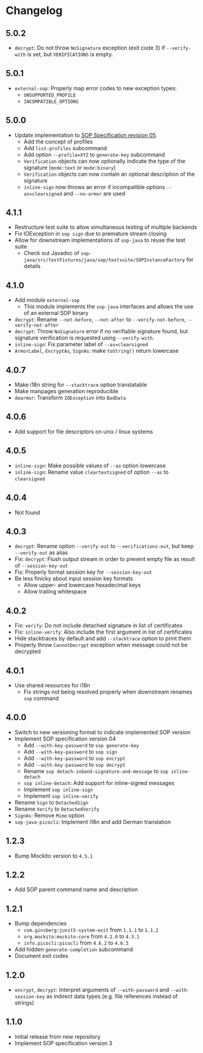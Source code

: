 <!--
SPDX-FileCopyrightText: 2022 Paul Schaub <vanitasvitae@fsfe.org>

SPDX-License-Identifier: Apache-2.0
-->

# Changelog

## 5.0.2
- `decrypt`: Do not throw `NoSignature` exception (exit code 3) if `--verify-with` is set, but `VERIFICATIONS` is empty.

## 5.0.1
- `external-sop`: Properly map error codes to new exception types:
  - `UNSUPPORTED_PROFILE`
  - `INCOMPATIBLE_OPTIONS`

## 5.0.0
- Update implementation to [SOP Specification revision 05](https://www.ietf.org/archive/id/draft-dkg-openpgp-stateless-cli-05.html).
  - Add the concept of profiles
  - Add `list-profiles` subcommand
  - Add option `--profile=XYZ` to `generate-key` subcommand
  - `Verification` objects can now optionally indicate the type of the signature (`mode:text` or `mode:binary`)
  - `Verification` objects can now contain an optional description of the signature
  - `inline-sign` now throws an error if incompatible options `--as=clearsigned` and `--no-armor` are used

## 4.1.1
- Restructure test suite to allow simultaneous testing of multiple backends
- Fix IOException in `sop sign` due to premature stream closing
- Allow for downstream implementations of `sop-java` to reuse the test suite
  - Check out Javadoc of `sop-java/src/testFixtures/java/sop/testsuite/SOPInstanceFactory` for details

## 4.1.0
- Add module `external-sop`
  - This module implements the `sop-java` interfaces and allows the use of an external SOP binary
- `decrypt`: Rename `--not-before`, `--not-after` to `--verify-not-before`, `--verify-not-after`
- `decrypt`: Throw `NoSignature` error if no verifiable signature found, but signature verification is requested using `--verify-with`.
- `inline-sign`: Fix parameter label of `--as=clearsigned`
- `ArmorLabel`, `EncryptAs`, `SignAs`: make `toString()` return lowercase

## 4.0.7
- Make i18n string for `--stacktrace` option translatable
- Make manpages generation reproducible
- `dearmor`: Transform `IOException` into `BadData`

## 4.0.6
- Add support for file descriptors on unix / linux systems

## 4.0.5
- `inline-sign`: Make possible values of `--as` option lowercase
- `inline-sign`: Rename value `cleartextsigned` of option `--as` to `clearsigned`

## 4.0.4
- Not found

## 4.0.3
- `decrypt`: Rename option `--verify-out` to `--verifications-out`, but keep `--verify-out` as alias
- Fix: `decrypt`: Flush output stream in order to prevent empty file as result of `--session-key-out`
- Fix: Properly format session key for `--session-key-out`
- Be less finicky about input session key formats
  - Allow upper- and lowercase hexadecimal keys
  - Allow trailing whitespace

## 4.0.2
- Fix: `verify`: Do not include detached signature in list of certificates
- Fix: `inline-verify`: Also include the first argument in list of certificates
- Hide stacktraces by default and add `--stacktrace` option to print them
- Properly throw `CannotDecrypt` exception when message could not be decrypted

## 4.0.1
- Use shared resources for i18n
  - Fix strings not being resolved properly when downstream renames `sop` command

## 4.0.0
- Switch to new versioning format to indicate implemented SOP version
- Implement SOP specification version 04
  - Add `--with-key-password` to `sop generate-key`
  - Add `--with-key-password` to `sop sign`
  - Add `--with-key-password` to `sop encrypt`
  - Add `--with-key-password` to `sop decrypt`
  - Rename `sop detach-inband-signature-and-message` to `sop inline-detach`
  - `sop inline-detach`: Add support for inline-signed messages
  - Implement `sop inline-sign`
  - Implement `sop inline-verify`
- Rename `Sign` to `DetachedSign`
- Rename `Verify` to `DetachedVerify`
- `SignAs`: Remove `Mime` option
- `sop-java-picocli`: Implement i18n and add German translation

## 1.2.3
- Bump Mockito version to `4.5.1`

## 1.2.2
- Add SOP parent command name and description

## 1.2.1
- Bump dependencies
  - `com.ginsberg:junit5-system-exit` from `1.1.1` to `1.1.2`
  - `org.mockito:mockito-core` from `4.2.0` to `4.3.1`
  - `info.picocli:picocli` from `4.6.2` to `4.6.3`
- Add hidden `generate-completion` subcommand
- Document exit codes

## 1.2.0
- `encrypt`, `decrypt`: Interpret arguments of `--with-password` and `--with-session-key` as indirect data types (e.g. file references instead of strings)

## 1.1.0
- Initial release from new repository
- Implement SOP specification version 3
